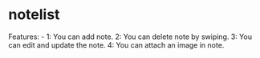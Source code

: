 # notelist
Features: - 
1: You can add note.
2: You can delete note by swiping.
3: You can edit and update the note.
4: You can attach an image in note.
